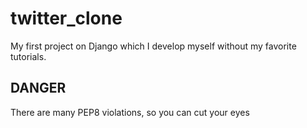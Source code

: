 # twitter_clone

My first project on Django which I develop myself without my favorite tutorials.

## DANGER

There are many PEP8 violations, so you can cut your eyes 
